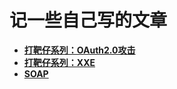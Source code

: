 # 记一些自己写的文章
* [**打靶仔系列：OAuth2.0攻击**](打靶仔系列：OAuth2.0攻击.md)
* [**打靶仔系列：XXE**](打靶仔系列：XXE.md)
* [**SOAP**](SOAP.md)
